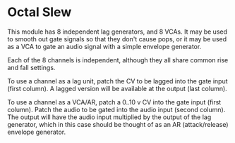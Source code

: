# Octal Slew

This module has 8 independent lag generators, and 8 VCAs. It may be used to smooth out gate signals so that they don't cause pops, or it may be used as a VCA to gate an audio signal with a simple envelope generator.

Each of the 8 channels is independent, although they all share common rise and fall settings.

To use a channel as a lag unit, patch the CV to be lagged into the gate input (first column). A lagged version will be available at the output (last column).

To use a channel as a VCA/AR, patch a 0..10 v CV into the gate input (first column). Patch the audio to be gated into the audio input (second column). The output will have the audio input multiplied by the output of the lag generator, which in this case should be thought of as an AR (attack/release) envelope generator.
